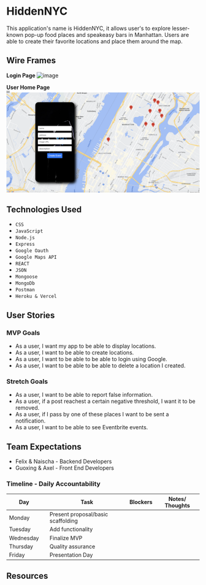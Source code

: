 # HiddenNYC

This application's name is HiddenNYC, it allows user's to explore lesser-known pop-up food places and speakeasy bars in Manhattan. Users are able to create their favorite locations and place them around the map.

## Wire Frames

**Login Page**
![image](image.png)

**User Home Page**
![image](<user homepage.png>)

## Technologies Used

- `CSS`
- `JavaScript`
- `Node.js`
- `Express`
- `Google Oauth`
- `Google Maps API`
- `REACT`
- `JSON`
- `Mongoose`
- `MongoDb`
- `Postman`
- `Heroku & Vercel`

## User Stories

### MVP Goals

- As a user, I want my app to be able to display locations.
- As a user, I want to be able to create locations.
- As a user, I want to be able to be able to login using Google.
- As a user, I want to be able to be able to delete a location I created.

### Stretch Goals

- As a user, I want to be able to report false information.
- As a user, if a post reachest a certain negative threshold, I want it to be removed.
- As a user, if I pass by one of these places I want to be sent a notification.
- As a user, I want to be able to see Eventbrite events.

## Team Expectations

- Felix & Naischa - Backend Developers
- Guoxing & Axel - Front End Developers

### Timeline - Daily Accountability

| Day        |   | Task                               | Blockers | Notes/ Thoughts |
|------------|---|------------------------------------|----------|-----------------|
| Monday     |   | Present proposal/basic scaffolding |          |                 |
| Tuesday    |   | Add functionality                  |          |                 |
| Wednesday  |   | Finalize MVP                       |          |                 |
| Thursday   |   | Quality assurance                  |          |                 |
| Friday     |   | Presentation Day                   |          |                 |


## Resources

